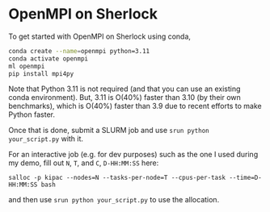 # OpenMPI on Sherlock

To get started with OpenMPI on Sherlock using conda,
```bash
conda create --name=openmpi python=3.11
conda activate openmpi
ml openmpi
pip install mpi4py
```
Note that Python 3.11 is not required (and that you can use an existing conda environment). But, 3.11 is O(40%) faster than 3.10 (by their own benchmarks), which is O(40%) faster than 3.9 due to recent efforts to make Python faster.

Once that is done, submit a SLURM job and use `srun python your_script.py` with it.

For an interactive job (e.g. for dev purposes) such as the one I used during my demo, fill out `N`, `T`, and `C`, `D-HH:MM:SS` here:
```
salloc -p kipac --nodes=N --tasks-per-node=T --cpus-per-task --time=D-HH:MM:SS bash
```
and then use `srun python your_script.py` to use the allocation.
